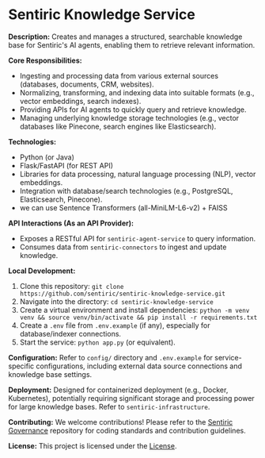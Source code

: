 # Sentiric Knowledge Service

**Description:** Creates and manages a structured, searchable knowledge base for Sentiric's AI agents, enabling them to retrieve relevant information.

**Core Responsibilities:**
*   Ingesting and processing data from various external sources (databases, documents, CRM, websites).
*   Normalizing, transforming, and indexing data into suitable formats (e.g., vector embeddings, search indexes).
*   Providing APIs for AI agents to quickly query and retrieve knowledge.
*   Managing underlying knowledge storage technologies (e.g., vector databases like Pinecone, search engines like Elasticsearch).

**Technologies:**
*   Python (or Java)
*   Flask/FastAPI (for REST API)
*   Libraries for data processing, natural language processing (NLP), vector embeddings.
*   Integration with database/search technologies (e.g., PostgreSQL, Elasticsearch, Pinecone).
* we can use Sentence Transformers (all-MiniLM-L6-v2) + FAISS 

**API Interactions (As an API Provider):**
*   Exposes a RESTful API for `sentiric-agent-service` to query information.
*   Consumes data from `sentiric-connectors` to ingest and update knowledge.

**Local Development:**
1.  Clone this repository: `git clone https://github.com/sentiric/sentiric-knowledge-service.git`
2.  Navigate into the directory: `cd sentiric-knowledge-service`
3.  Create a virtual environment and install dependencies: `python -m venv venv && source venv/bin/activate && pip install -r requirements.txt`
4.  Create a `.env` file from `.env.example` (if any), especially for database/indexer connections.
5.  Start the service: `python app.py` (or equivalent).

**Configuration:**
Refer to `config/` directory and `.env.example` for service-specific configurations, including external data source connections and knowledge base settings.

**Deployment:**
Designed for containerized deployment (e.g., Docker, Kubernetes), potentially requiring significant storage and processing power for large knowledge bases. Refer to `sentiric-infrastructure`.

**Contributing:**
We welcome contributions! Please refer to the [Sentiric Governance](https://github.com/sentiric/sentiric-governance) repository for coding standards and contribution guidelines.

**License:**
This project is licensed under the [License](LICENSE).

